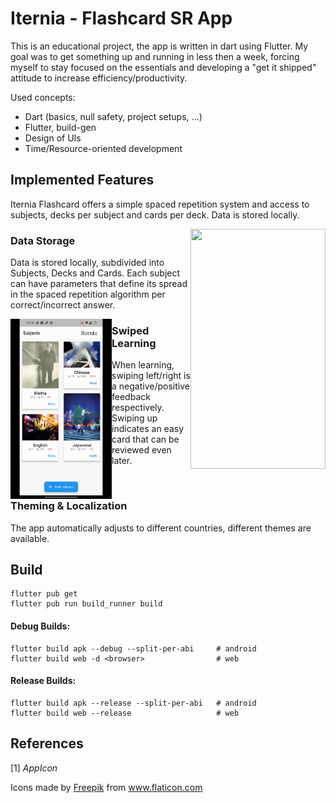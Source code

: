 # Iternia - Flashcard SR App

This is an educational project, the app is written in dart using Flutter. My goal was to get something up and running in less then a week, forcing myself to stay focused on the essentials and developing a "get it shipped" attitude to increase efficiency/productivity.

Used concepts:
- Dart (basics, null safety, project setups, ...)
- Flutter, build-gen
- Design of UIs
- Time/Resource-oriented development


## Implemented Features
Iternia Flashcard offers a simple spaced repetition system and access to subjects, decks per subject and cards per deck. Data is stored locally. 

<img align="right" width="216" height="384" src="images/demo1.gif">

### Data Storage
Data is stored locally, subdivided into Subjects, Decks and Cards. Each subject can have parameters that define its spread in the spaced repetition algorithm per correct/incorrect answer.


<img align="left" width="162" height="288" src="images/demo2.gif">

### Swiped Learning
When learning, swiping left/right is a negative/positive feedback respectively. Swiping up indicates an easy card that can be reviewed even later.

<br>

### Theming & Localization
The app automatically adjusts to different countries, different themes are available.


## Build
```shell
flutter pub get
flutter pub run build_runner build
```

#### Debug Builds:
```shell
flutter build apk --debug --split-per-abi     # android
flutter build web -d <browser>                # web
```

#### Release Builds:
```shell
flutter build apk --release --split-per-abi   # android
flutter build web --release                   # web
```


## References

[1] *AppIcon*
<div>Icons made by <a href="https://www.freepik.com" title="Freepik">Freepik</a> from <a href="https://www.flaticon.com/" title="Flaticon">www.flaticon.com</a></div>